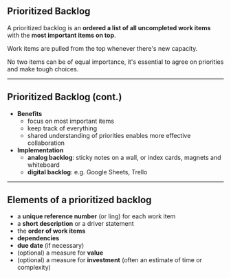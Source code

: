 ## Prioritized Backlog

A prioritized backlog is an **ordered a list of all uncompleted work items** with the **most important items on top**. 

Work items are pulled from the top whenever there's new capacity.

No two items can be of equal importance, it's 
essential to agree on priorities and make tough choices.

---

## Prioritized Backlog (cont.)

* **Benefits**
    - focus on most important items
    - keep track of everything
    - shared understanding of priorities enables more effective collaboration
* **Implementation**
    - **analog backlog**: sticky notes on a wall, or index cards, magnets and whiteboard
    - **digital backlog**: e.g. Google Sheets, Trello

---

## Elements of a prioritized backlog 

* a **unique reference number** (or ling) for each work item
* a **short description** or a driver statement
* the **order of work items**
* **dependencies**
* **due date** (if necessary)
* (optional) a measure for **value** 
* (optional) a measure for **investment** (often an estimate of time or complexity)



